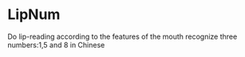 # LipNum
Do lip-reading according to the features of the mouth
recognize three numbers:1,5 and 8 in Chinese
